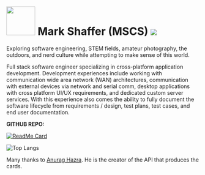<h1> <img style='height: 75px;' src='https://code.codemelted.dev/website-nav/images/me.jpg' /> Mark Shaffer (MSCS) <a href="mailto:mark.shaffer@codemelted.com"><img src='https://code.codemelted.dev/website-nav/images/icons8-envelope-40.png' /></a> </h1>

Exploring software engineering, STEM fields, amateur photography, the outdoors, and nerd culture while attempting to make sense of this world.

Full stack software engineer specializing in cross-platform application development. Development experiences include working with communication wide area network (WAN) architectures, communication with external devices via network and serial comm, desktop applications with cross platform UI/UX requirements, and dedicated custom server services.  With this experience also comes the ability to fully document the software lifecycle from requirements / design, test plans, test cases, and end user documentation. 

**GITHUB REPO:**

[![ReadMe Card](https://github-readme-stats.vercel.app/api/pin/?username=CodeMelted&repo=melt-the-code&theme=dracula)](https://github.com/CodeMelted/melt-the-code)

![Top Langs](https://github-readme-stats.vercel.app/api/top-langs/?username=CodeMelted&layout=compact&theme=dracula&hide=HTML,CSS)  

Many thanks to [Anurag Hazra](https://github.com/anuraghazra/github-readme-stats).  He is the creator of the API that produces the cards.
